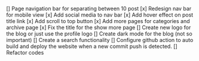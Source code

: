 [] Page navigation bar for separating between 10 post
[x] Redesign nav bar for mobile view
[x] Add social media to nav bar
[x] Add hover effect on post title link
[x] Add scroll to top button
[x] Add more pages for categories and archive page
[x] Fix the title for the show more page
[] Create new logo for the blog or just use the profile logo
[] Create dark mode for the blog (not so important)
[] Create a search functionality
[] Configure github action to auto build and deploy the website when a new commit push is detected. 
[] Refactor codes

